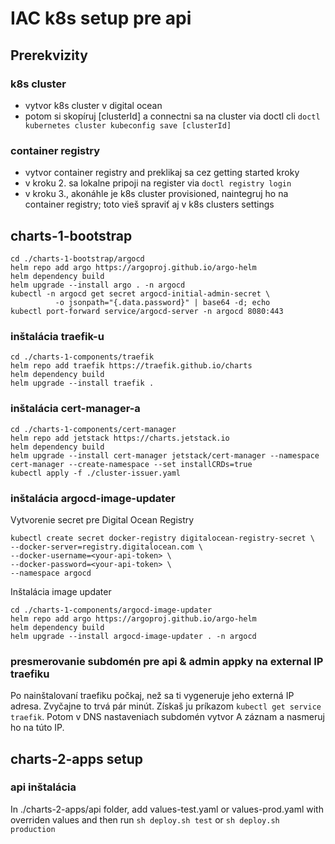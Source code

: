 # IAC k8s setup pre api

## Prerekvizity

### k8s cluster
- vytvor k8s cluster v digital ocean
- potom si skopíruj [clusterId] a connectni sa na cluster via doctl cli `doctl kubernetes cluster kubeconfig save [clusterId]`

### container registry
- vytvor container registry and preklikaj sa cez getting started kroky
- v kroku 2. sa lokalne pripoji na register via `doctl registry login`
- v kroku 3., akonáhle je k8s cluster provisioned, naintegruj ho na container registry; toto vieš spraviť aj v k8s clusters settings

## charts-1-bootstrap
```
cd ./charts-1-bootstrap/argocd
helm repo add argo https://argoproj.github.io/argo-helm
helm dependency build
helm upgrade --install argo . -n argocd
kubectl -n argocd get secret argocd-initial-admin-secret \
          -o jsonpath="{.data.password}" | base64 -d; echo
kubectl port-forward service/argocd-server -n argocd 8080:443
```

### inštalácia traefik-u
```
cd ./charts-1-components/traefik
helm repo add traefik https://traefik.github.io/charts
helm dependency build
helm upgrade --install traefik .
```

### inštalácia cert-manager-a
```
cd ./charts-1-components/cert-manager
helm repo add jetstack https://charts.jetstack.io
helm dependency build
helm upgrade --install cert-manager jetstack/cert-manager --namespace cert-manager --create-namespace --set installCRDs=true
kubectl apply -f ./cluster-issuer.yaml
```

### inštalácia argocd-image-updater

Vytvorenie secret pre Digital Ocean Registry
```
kubectl create secret docker-registry digitalocean-registry-secret \
--docker-server=registry.digitalocean.com \
--docker-username=<your-api-token> \
--docker-password=<your-api-token> \
--namespace argocd
```

Inštalácia image updater
```
cd ./charts-1-components/argocd-image-updater
helm repo add argo https://argoproj.github.io/argo-helm
helm dependency build
helm upgrade --install argocd-image-updater . -n argocd
```

### presmerovanie subdomén pre api & admin appky na external IP traefiku
Po nainštalovaní traefiku počkaj, než sa ti vygeneruje jeho externá IP adresa. Zvyčajne to trvá pár minút. Získaš ju príkazom `kubectl get service traefik`. Potom v DNS nastaveniach subdomén vytvor A záznam a nasmeruj ho na túto IP.

## charts-2-apps setup

### api inštalácia
In ./charts-2-apps/api folder, add values-test.yaml or values-prod.yaml with overriden values and then run
`sh deploy.sh test` or `sh deploy.sh production`
